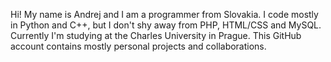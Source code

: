 Hi!
My name is Andrej and I am a programmer from Slovakia.
I code mostly in Python and C++, but I don't shy away from PHP, HTML/CSS and MySQL.
Currently I'm studying at the Charles University in Prague.
This GitHub account contains mostly personal projects and collaborations.
